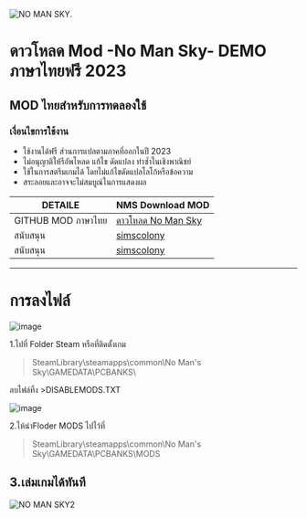 ![NO MAN SKY.](https://i.imgur.com/YgVQOK6.png)
# ดาวโหลด Mod -No Man Sky- DEMO ภาษาไทยฟรี 2023
## MOD ไทยสำหรับการทดลองใช้ 

### เงื่อนไขการใช้งาน
- ใช้งานได้ฟรี ส่วนการแปลตามภาคที่ออกในปี 2023
- ไม่อนุญาติให้รีอัพโหลด แก้ไข ดัดแปลง ทำซ้ำในเชิงพาณิชย์ 
- ใช้ในการสตรีมเกมได้ โดยไม่แก้ไขดัดแปลโลโก้หรือข้อความ 
- สระลอยและอาจจะไม่สมบูณ์ในการแสดงผล

| DETAILE   | NMS Download MOD |
| ------------- | ------------- |
|GITHUB MOD ภาษาไทย   | [ดาวโหลด  No Man Sky](https://github.com/simscolony/NMS_DEMO/raw/main/%5BSIMSCOLONY%5D%20NO%20MAN%20SKY.pak) |
|สนับสนุน   | [ simscolony](*) |
|สนับสนุน   | [ simscolony](*) |

-------------------------------------------
# การลงไฟล์
![image](https://i.imgur.com/bvl8FiR.jpg)

1.ไปที่ Folder Steam หรือที่ติดตั้งเกม
>SteamLibrary\steamapps\common\No Man's Sky\GAMEDATA\PCBANKS\

ลบไฟล์ทิ้ง >DISABLEMODS.TXT


![image](https://i.imgur.com/g7uJOs5.jpg)

2.ไห้นำFloder MODS ไปไว้ที่
>SteamLibrary\steamapps\common\No Man's Sky\GAMEDATA\PCBANKS\MODS
 
3.เล่มเกมได้ทันที
------------------------------------------

![NO MAN SKY2](https://i.imgur.com/L4xFUm1.png)
